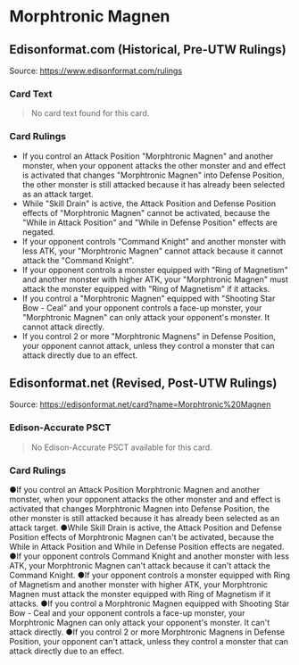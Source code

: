 # Morphtronic Magnen

## Edisonformat.com (Historical, Pre-UTW Rulings)

Source: https://www.edisonformat.com/rulings

### Card Text

> No card text found for this card.

### Card Rulings

*   If you control an Attack Position "Morphtronic Magnen" and another monster, when your opponent attacks the other monster and and effect is activated that changes "Morphtronic Magnen" into Defense Position, the other monster is still attacked because it has already been selected as an attack target.
*   While "Skill Drain" is active, the Attack Position and Defense Position effects of "Morphtronic Magnen" cannot be activated, because the "While in Attack Position" and "While in Defense Position" effects are negated.
*   If your opponent controls "Command Knight" and another monster with less ATK, your "Morphtronic Magnen" cannot attack because it cannot attack the "Command Knight".
*   If your opponent controls a monster equipped with "Ring of Magnetism" and another monster with higher ATK, your "Morphtronic Magnen" must attack the monster equipped with "Ring of Magnetism" if it attacks.
*   If you control a "Morphtronic Magnen" equipped with "Shooting Star Bow - Ceal" and your opponent controls a face-up monster, your "Morphtronic Magnen" can only attack your opponent's monster. It cannot attack directly.
*   If you control 2 or more "Morphtronic Magnens" in Defense Position, your opponent cannot attack, unless they control a monster that can attack directly due to an effect.

## Edisonformat.net (Revised, Post-UTW Rulings)

Source: https://edisonformat.net/card?name=Morphtronic%20Magnen

### Edison-Accurate PSCT

> No Edison-Accurate PSCT available for this card.

### Card Rulings

●If you control an Attack Position Morphtronic Magnen and another monster, when your opponent attacks the other monster and and effect is activated that changes Morphtronic Magnen into Defense Position, the other monster is still attacked because it has already been selected as an attack target.
●While Skill Drain is active, the Attack Position and Defense Position effects of Morphtronic Magnen can't be activated, because the While in Attack Position and While in Defense Position effects are negated.
●If your opponent controls Command Knight and another monster with less ATK, your Morphtronic Magnen can't attack because it can't attack the Command Knight.
●If your opponent controls a monster equipped with Ring of Magnetism and another monster with higher ATK, your Morphtronic Magnen must attack the monster equipped with Ring of Magnetism if it attacks.
●If you control a Morphtronic Magnen equipped with Shooting Star Bow - Ceal and your opponent controls a face-up monster, your Morphtronic Magnen can only attack your opponent's monster. It can't attack directly.
●If you control 2 or more Morphtronic Magnens in Defense Position, your opponent can't attack, unless they control a monster that can attack directly due to an effect.
            